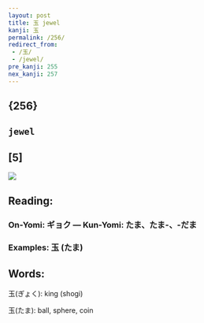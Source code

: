 ```yaml
---
layout: post
title: 玉 jewel
kanji: 玉
permalink: /256/
redirect_from:
 - /玉/
 - /jewel/
pre_kanji: 255
nex_kanji: 257
---
```


## {256}

## `jewel`

## [5]

<div class="stroke"><img src="E78E89.png" /></div>

## Reading:

### On-Yomi: ギョク &mdash; Kun-Yomi: たま、たま-、-だま

### Examples: 玉 (たま)

## Words:

玉(ぎょく): king (shogi)

玉(たま): ball, sphere, coin
